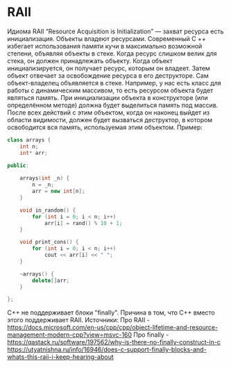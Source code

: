 # RAII
Идиома RAII “Resource Acquisition is Initialization” — захват ресурса есть инициализация. Объекты владеют ресурсами.
Современный C ++ избегает использования памяти кучи в максимально возможной степени, объявляя объекты в стеке. Когда ресурс слишком велик для стека, он должен принадлежать объекту. Когда объект инициализируется, он получает ресурс, которым он владеет. Затем объект отвечает за освобождение ресурса в его деструкторе. Сам объект-владелец объявляется в стеке. 
Например, у нас есть класс для работы с динамическим массивом, то есть ресурсом объекта будет являться память. При инициализации объекта в конструкторе (или определённом методе) должна будет выделиться память под массив. После всех действий с этим объектом, когда он наконец выйдет из области видимости, должен будет вызваться деструктор, в котором освободится вся память, используемая этим объектом.
Пример:
```C++
class arrays {
    int n;
    int* arr;
    
public:

    arrays(int _n) {
        n = _n;
        arr = new int[n];
    }

    void in_random() {
        for (int i = 0; i < n; i++)
            arr[i] = rand() % 10 + 1;
    }

    void print_cons() {
        for (int i = 0; i < n; i++)
            cout << arr[i] << " ";
    }

    ~arrays() {
        delete[]arr;
    }

};
```
С++ не поддерживает блоки "finally". Причина в том, что С++ вместо этого поддерживает RAII.
Источники: 
Про RAII - https://docs.microsoft.com/en-us/cpp/cpp/object-lifetime-and-resource-management-modern-cpp?view=msvc-160 
Про finally - https://qastack.ru/software/197562/why-is-there-no-finally-construct-in-c
https://utyatnishna.ru/info/16946/does-c-support-finally-blocks-and-whats-this-raii-i-keep-hearing-about 
